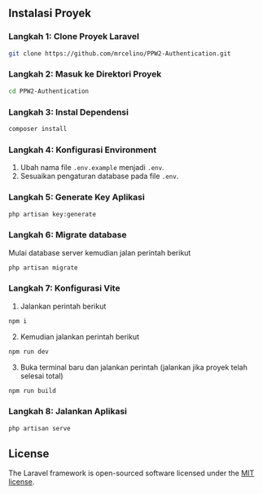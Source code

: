 ## Instalasi Proyek

### Langkah 1: Clone Proyek Laravel
```bash
git clone https://github.com/mrcelino/PPW2-Authentication.git
```

### Langkah 2: Masuk ke Direktori Proyek
```bash
cd PPW2-Authentication
```

### Langkah 3: Instal Dependensi
```bash
composer install
```

### Langkah 4: Konfigurasi Environment
1. Ubah nama file `.env.example` menjadi `.env`.
2. Sesuaikan pengaturan database pada file `.env`.

### Langkah 5: Generate Key Aplikasi
```bash
php artisan key:generate
```

### Langkah 6: Migrate database
Mulai database server kemudian jalan perintah berikut 
```bash
php artisan migrate
```

### Langkah 7: Konfigurasi Vite
1. Jalankan perintah berikut 
```bash
npm i 
```
2. Kemudian jalankan perintah berikut
```bash
npm run dev
```
3. Buka terminal baru dan jalankan perintah (jalankan jika proyek telah selesai total)
```bash
npm run build
```

### Langkah 8: Jalankan Aplikasi
```bash
php artisan serve
```

## License

The Laravel framework is open-sourced software licensed under the [MIT license](https://opensource.org/licenses/MIT).
